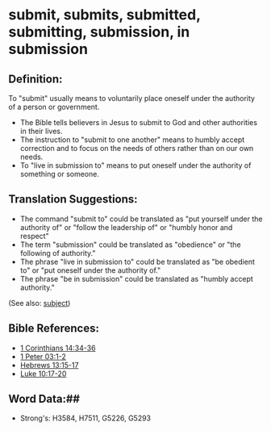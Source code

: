 # submit, submits, submitted, submitting, submission, in submission #

## Definition: ##

To "submit" usually means to voluntarily place oneself under the authority of a person or government.

* The Bible tells believers in Jesus to submit to God and other authorities in their lives.
* The instruction to "submit to one another" means to humbly accept correction and to focus on the needs of others rather than on our own needs.
* To "live in submission to" means to put oneself under the authority of something or someone.

## Translation Suggestions: ##

* The command "submit to" could be translated as "put yourself under the authority of" or "follow the leadership of" or "humbly honor and respect"
* The term "submission" could be translated as "obedience" or "the following of authority."
* The phrase "live in submission to" could be translated as "be obedient to" or "put oneself under the authority of."
* The phrase "be in submission" could be translated as "humbly accept authority."

(See also: [subject](subject.md))

## Bible References: ##

* [1 Corinthians 14:34-36](rc://en/tn/help/1co/14/34)
* [1 Peter 03:1-2](rc://en/tn/help/1pe/03/01)
* [Hebrews 13:15-17](rc://en/tn/help/heb/13/15)
* [Luke 10:17-20](rc://en/tn/help/luk/10/17)

## Word Data:##

* Strong's: H3584, H7511, G5226, G5293
